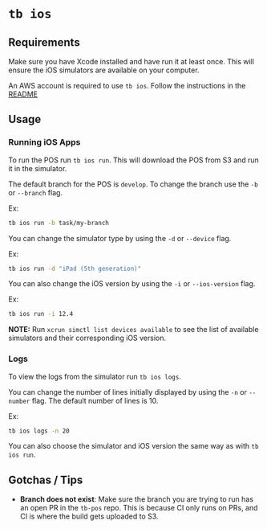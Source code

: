 # `tb ios`

## Requirements

Make sure you have Xcode installed and have run it at least once. This will ensure the iOS simulators are available on your computer.

An AWS account is required to use `tb ios`. Follow the instructions in the [README](../README.md#aws-ecr)

## Usage

### Running iOS Apps
To run the POS run `tb ios run`. This will download the POS from S3 and run it in the simulator.

The default branch for the POS is `develop`. To change the branch use the `-b` or `--branch` flag.

Ex:
```sh
tb ios run -b task/my-branch
```

You can change the simulator type by using the `-d` or `--device` flag.

Ex:
```sh
tb ios run -d "iPad (5th generation)"
```

You can also change the iOS version by using the `-i` or `--ios-version` flag.

Ex:
```sh
tb ios run -i 12.4
```

**NOTE:** Run `xcrun simctl list devices available` to see the list of available simulators and their corresponding iOS version.

### Logs

To view the logs from the simulator run `tb ios logs`.

You can change the number of lines initially displayed by using the `-n` or `--number` flag. The default number of lines is 10.

Ex:
```sh
tb ios logs -n 20
```

You can also choose the simulator and iOS version the same way as with `tb ios run`.

## Gotchas / Tips

- **Branch does not exist**: Make sure the branch you are trying to run has an open PR in the `tb-pos` repo. This is because CI only runs on PRs, and CI is where the build gets uploaded to S3.
